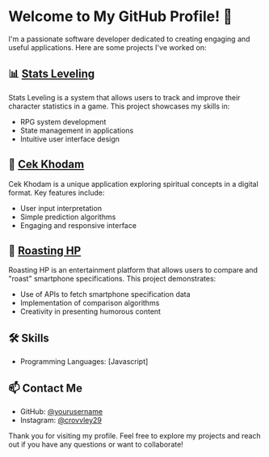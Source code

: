 # Welcome to My GitHub Profile! 👋

I'm a passionate software developer dedicated to creating engaging and useful applications. Here are some projects I've worked on:

## 📊 [Stats Leveling](https://github.com/Athaa29/stats-leveling)

Stats Leveling is a system that allows users to track and improve their character statistics in a game. This project showcases my skills in:
- RPG system development
- State management in applications
- Intuitive user interface design

## 🔮 [Cek Khodam](https://github.com/Athaa29/cek-khodam)

Cek Khodam is a unique application exploring spiritual concepts in a digital format. Key features include:
- User input interpretation
- Simple prediction algorithms
- Engaging and responsive interface

## 📱 [Roasting HP](https://github.com/Athaa29/roastinghp)

Roasting HP is an entertainment platform that allows users to compare and "roast" smartphone specifications. This project demonstrates:
- Use of APIs to fetch smartphone specification data
- Implementation of comparison algorithms
- Creativity in presenting humorous content

## 🛠 Skills

- Programming Languages: [Javascript]

## 📫 Contact Me

- GitHub: [@yourusername](https://github.com/Athaa29)
- Instagram: [@crovvley29](https://www.instagram.com/crovvley29/profilecard/?igsh=MTl4b2tnYmQya29tOQ==)

Thank you for visiting my profile. Feel free to explore my projects and reach out if you have any questions or want to collaborate!
